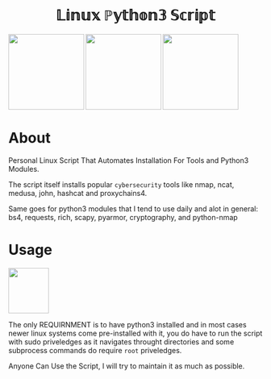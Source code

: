 
<h1 align="center">
 𝕃𝕚𝕟𝕦𝕩 ℙ𝕪𝕥𝕙𝕠𝕟𝟛 𝕊𝕔𝕣𝕚𝕡𝕥
</h1>
<img height="150" width="150" align="left" src=https://user-images.githubusercontent.com/102762345/190682943-3736e898-ad48-42b2-ac0f-5868705134c1.png><img height="150" width="150" align="center" src=https://user-images.githubusercontent.com/102762345/190683367-c9d86f40-43c7-411e-ad22-6f61531f87d3.png><img height="150" width="150" align="left" src=https://user-images.githubusercontent.com/102762345/191647179-d82b71a4-a851-458c-ae19-f917ce6746a0.png>

# About
Personal Linux Script That Automates Installation For Tools and Python3 Modules.

The script itself installs popular `cybersecurity` tools like nmap, ncat, medusa, john, hashcat and proxychains4.

Same goes for python3 modules that I tend to use daily and alot in general: bs4, requests, rich, scapy, pyarmor, cryptography, and python-nmap

# Usage

<img height="90" width="80" align="center" src=https://user-images.githubusercontent.com/102762345/190684335-d8ca7c53-188e-459f-aebc-5b2101e1521c.png>

The only REQUIRNMENT is to have python3 installed and in most cases newer linux systems come pre-installed with it, you do have to run the script with
sudo priveledges as it navigates throught directories and some subprocess commands do require `root` priveledges.

Anyone Can Use the Script, I will try to maintain it as much as possible.

